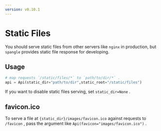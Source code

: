 ```yaml
---
version: v0.10.1
---
```


# Static Files

You should serve static files from other servers like `nginx` in production, but `spangle` provides static file response for developing.

## Usage

```python
# map requests `/static/files/*` to `path/to/dir/*` .
api = Api(static_dir="path/to/dir",static_root="/static/files")

```

If you want to disable static files serving, set `static_dir=None` .

## favicon.ico

To serve a file at `{static_dir}/images/favicon.ico` against requests to `/favicon` , pass the argument like `Api(favicon="images/favicon.ico")` .
